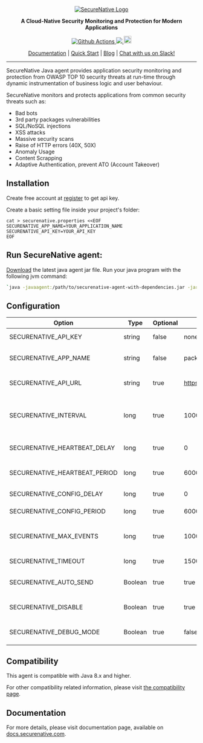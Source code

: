 <p align="center">
  <a href="https://www.securenative.com"><img src="https://user-images.githubusercontent.com/45174009/77826512-f023ed80-7120-11ea-80e0-58aacde0a84e.png" alt="SecureNative Logo"/></a>
</p>

<p align="center">
  <b>A Cloud-Native Security Monitoring and Protection for Modern Applications</b>
</p>

<p align="center">
  <a href="https://github.com/securenative/securenative-java-agent">
    <img alt="Github Actions" src="https://github.com/securenative/securenative-java-agent/workflows/Build/badge.svg">
  </a>
  <a href="https://codecov.io/gh/securenative/securenative-java-agent">
    <img src="https://codecov.io/gh/securenative/securenative-java-agent/branch/master/graph/badge.svg" />
  </a>
  <a href="https://search.maven.org/artifact/com.securenative.java/securenative-java-agent">
      <img src="https://img.shields.io/maven-central/v/com.securenative.java/securenative-java-agent.svg" alt="npm version" height="20">
    </a>
</p>

<p align="center">
  <a href="https://docs.securenative.com">Documentation</a> |
  <a href="https://docs.securenative.com/quick-start">Quick Start</a> |
  <a href="https://blog.securenative.com">Blog</a> |
  <a href="">Chat with us on Slack!</a>
</p>
<hr/>

SecureNative Java agent provides application security monitoring and protection from OWASP TOP 10 security threats at run-time through dynamic instrumentation of business logic and user behaviour.

SecureNative monitors and protects applications from common security threats such as:

* Bad bots
* 3rd party packages vulnerabilities
* SQL/NoSQL injections
* XSS attacks
* Massive security scans 
* Raise of HTTP errors (40X, 50X)
* Anomaly Usage
* Content Scrapping
* Adaptive Authentication, prevent ATO (Account Takeover)

## Installation
Create free account at [register](https://console.securenative.com/register) to get api key.

Create a basic setting file inside your project's folder:  
```shell script
cat > securenative.properties <<EOF
SECURENATIVE_APP_NAME=YOUR_APPLICATION_NAME
SECURENATIVE_API_KEY=YOUR_API_KEY
EOF
```

## Run SecureNative agent:

[Download](https://github.com/securenative/securenative-java-agent/packages) the latest java agent jar file. Run your java program with the following jvm command:
```bash
`java -javaagent:/path/to/securenative-agent-with-dependencies.jar -jar /path/to/application.jar`
```

## Configuration

| Option | Type | Optional | Default Value | Description |
| -------| -------| -------| -------| -------------------------------------------------|
| SECURENATIVE_API_KEY | string | false | none | SecureNative api key |
| SECURENATIVE_APP_NAME | string | false | package.json | Name of application source |
| SECURENATIVE_API_URL | string | true | https://api.securenative.com/v1/collector | Default api base address|
| SECURENATIVE_INTERVAL| long | true | 1000 | Default interval for SDK to try to persist events|
| SECURENATIVE_HEARTBEAT_DELAY | long | true | 0 | Default agent heartbeat delay|
| SECURENATIVE_HEARTBEAT_PERIOD | long | true | 6000 | Default agent heartbeat period|
| SECURENATIVE_CONFIG_DELAY | long | true | 0 | Default agent config delay|
| SECURENATIVE_CONFIG_PERIOD | long | true | 6000 | Default agent config period|    
| SECURENATIVE_MAX_EVENTS | long | true | 1000 | Max in-memory events queue| 
| SECURENATIVE_TIMEOUT | long | true | 1500 | API call timeout in ms|
| SECURENATIVE_AUTO_SEND | Boolean | true | true | Should api auto send the events|
| SECURENATIVE_DISABLE | Boolean | true | true | Allow to disable agent functionality |
| SECURENATIVE_DEBUG_MODE | Boolean | true | false | Displays debug info to stdout |
 
## Compatibility

This agent is compatible with Java 8.x and higher.

For other compatibility related information, please visit [the compatibility page](https://docs.securenative.com/java/compatibility/).

## Documentation

For more details, please visit documentation page, available on [docs.securenative.com](https://docs.securenative.com/agent/java). 